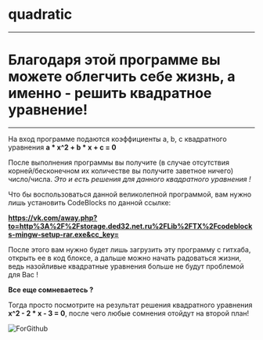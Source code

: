 # quadratic
---
# Благодаря этой программе вы можете облегчить себе жизнь, а именно - решить квадратное уравнение!
---
На вход программе подаются коэффициенты a, b, c квадратного уравнения **a * x^2 + b * x + c = 0**

После выполнения программы вы получите (в случае отсутствия корней/бесконечном их количестве вы получите заветное ничего) число/числа. *Это и есть решения для данного квадратного уравнения !*

Что бы воспользоваться данной великолепной программой, вам нужно лишь установить CodeBlocks по данной ссылке:

**https://vk.com/away.php?to=http%3A%2F%2Fstorage.ded32.net.ru%2FLib%2FTX%2Fcodeblocks-mingw-setup-rar.exe&cc_key=**

После этого вам нужно будет лишь загрузить эту программу с гитхаба, открыть ее в код блоксе, а дальше можно начать радоваться жизни, ведь назойливые квадратные уравнения больше не будут проблемой для Вас !

**Все еще сомневаетесь ?**

Тогда просто посмотрите на результат решения квадратного уравнения **x^2 - 2 * x - 3 = 0**, после чего любые сомнения отойдут на второй план!

![ForGithub](https://user-images.githubusercontent.com/89395114/131250483-ecfc44c0-a586-4e4f-804a-c247a3a46c73.png)
